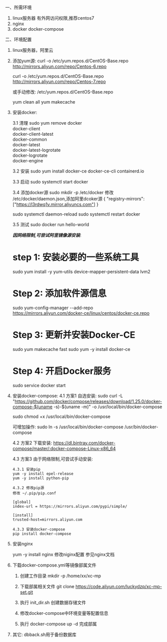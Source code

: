 一、所需环境
 1. linux服务器 有外网访问权限,推荐centos7
 2. nginx
 3. docker docker-compose


二、环境配置
 1. linux服务器，阿里云

 2. 添加yum源:
 	curl -o /etc/yum.repos.d/CentOS-Base.repo http://mirrors.aliyun.com/repo/Centos-6.repo

 	curl -o /etc/yum.repos.d/CentOS-Base.repo http://mirrors.aliyun.com/repo/Centos-7.repo

 	或手动修改: /etc/yum.repos.d/CentOS-Base.repo

    yum clean all
 	yum makecache

 3. 安装docker:

 	3.1 清理
 	sudo yum remove docker \
                  docker-client \
                  docker-client-latest \
                  docker-common \
                  docker-latest \
                  docker-latest-logrotate \
                  docker-logrotate \
                  docker-engine


    3.2 安装
    sudo yum install docker-ce docker-ce-cli containerd.io

    3.3 启动
    sudo systemctl start docker

    3.4 添加docker源
    sudo mkdir -p /etc/docker
	修改 /etc/docker/daemon.json,添加阿里dcoker源
	{
	  "registry-mirrors": ["https://l3rdwq1v.mirror.aliyuncs.com"]
	}

	sudo systemctl daemon-reload
	sudo systemctl restart docker

    3.5 测试
    sudo docker run hello-world


    *****因网络限制,可尝试阿里镜像源安装*****:
    # step 1: 安装必要的一些系统工具
	sudo yum install -y yum-utils device-mapper-persistent-data lvm2
	# Step 2: 添加软件源信息
	sudo yum-config-manager --add-repo https://mirrors.aliyun.com/docker-ce/linux/centos/docker-ce.repo
	# Step 3: 更新并安装Docker-CE
	sudo yum makecache fast
	sudo yum -y install docker-ce
	# Step 4: 开启Docker服务
	sudo service docker start

 4. 安装docker-compose:
 	4.1 方案1 自选安装:
 	sudo curl -L "https://github.com/docker/compose/releases/download/1.25.0/docker-compose-$(uname -s)-$(uname -m)" -o /usr/local/bin/docker-compose

 	sudo chmod +x /usr/local/bin/docker-compose

 	可增加操作: sudo ln -s /usr/local/bin/docker-compose /usr/bin/docker-compose

 	4.2 方案2 下载安装:
 	https://dl.bintray.com/docker-compose/master/:docker-compose-Linux-x86_64

 	4.3 方案3 由于网络限制,可尝试手动安装:

 		4.3.1 安装pip
 		yum -y install epel-release
		yum -y install python-pip

		4.3.2 修改pip源
		修改 ~/.pip/pip.conf

		[global]
		index-url = https://mirrors.aliyun.com/pypi/simple/

		[install]
		trusted-host=mirrors.aliyun.com

		4.3.3 安装docker-compose
		pip install docker-compose
 
 5. 安装nginx

 	yum -y install nginx 
 	修改niginx配置 参见nginx文档

 6. 下载docker-compose.yml等镜像部属文件
 	1. 创建工作目录 mkdir -p /home/xx/xc-mp   

 	2. 下载部属相关文件
 	git clone https://code.aliyun.com/luckydzp/xc-mp-set.git

 	3. 执行 init_dir.sh 创建数据存储文件

 	4. 修改docker-compose中环境变量等配置信息

 	5. 执行 docker-compose up -d  完成部属

 7. 其它:
 	dbback.sh用于备份数据库



